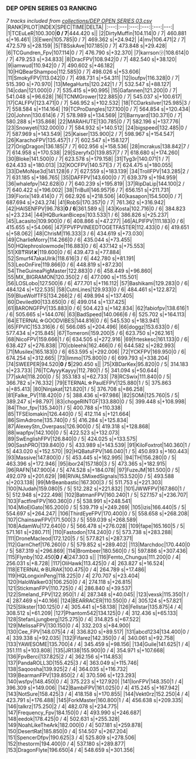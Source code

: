 ### DEP OPEN SERIES 03 RANKING
*7 tracks included from [collections/DEP OPEN SERIES 03.csv](/collections/DEP%20OPEN%20SERIES%2003.csv)*
|RANK|PILOT|INDEX|SPEC|TIME|DELTA|
|:---:|:---|:---:|:---:|:---:|---:|
|1|TCEuLeR|100.300|**0 / 7**|444.420 s||
|2|DirtyMuffin|104.114|0 / 7| 460.881 s|+16.461|
|3|Ewen|105.785|0 / 7| 469.362 s|+24.942|
|4|mv|106.471|2 / 7| 472.579 s|+28.159|
|5|TBSskAve|107.185|0 / 7| 473.848 s|+29.428|
|6|TCGundren_Fpv|107.114|0 / 7| 476.790 s|+32.370|
|7|karrson㋡|108.614|0 / 7| 479.253 s|+34.833|
|8|DracFPV|108.942|0 / 7| 482.540 s|+38.120|
|9|iamwud|110.942|0 / 7| 490.602 s|+46.182|
|10|HQBearShampoo|112.585|0 / 7| 498.026 s|+53.606|
|11|SmokyFPV|113.042|0 / 7| 498.731 s|+54.311|
|12|loufpv|116.328|0 / 7| 515.390 s|+70.970|
|13|MegaHurts|120.242|1 / 7| 532.547 s|+88.127|
|14|cdan|121.000|0 / 7| 535.415 s|+90.995|
|15|Gafannen|121.200|0 / 7| 541.048 s|+96.628|
|16|TCNMGrower|122.885|0 / 7| 545.037 s|+100.617|
|17|CALFPV|123.471|0 / 7| 546.952 s|+102.532|
|18|TCDarksilver|125.985|3 / 7| 558.584 s|+114.164|
|19|TCProDangles|127.100|0 / 7| 564.854 s|+120.434|
|20|Johnn|130.614|6 / 7| 578.989 s|+134.569|
|21|Barnyard|130.371|0 / 7| 580.288 s|+135.868|
|22|MARAHUTE|130.785|0 / 7| 582.196 s|+137.776|
|23|Snowyeti|132.000|0 / 7| 584.932 s|+140.512|
|24|bigspeed|132.485|0 / 7| 587.969 s|+143.549|
|25|Kaiser|135.900|2 / 7| 598.967 s|+154.547|
|26|KarachoFPV|135.457|1 / 7| 602.547 s|+158.127|
|27|OrigDragon|136.185|7 / 7| 602.956 s|+158.536|
|28|mcrakus|138.842|7 / 7| 614.958 s|+170.538|
|29|SzeryfxD|139.857|7 / 7| 618.680 s|+174.260|
|30|Bloke|141.500|0 / 7| 623.578 s|+179.158|
|31|Tyg3r|140.071|1 / 7| 624.433 s|+180.013|
|32|KOCFPV|140.571|3 / 7| 624.475 s|+180.055|
|33|DeMoNse3d|141.128|6 / 7| 627.559 s|+183.139|
|34|TrollFPV|143.285|2 / 7| 631.185 s|+186.765|
|35|DAFFPV|143.600|0 / 7| 639.379 s|+194.959|
|36|whalefpv|142.628|0 / 7| 640.239 s|+195.819|
|37|RipDaLip|144.100|2 / 7| 640.422 s|+196.002|
|38|TriBull|146.957|6 / 7| 656.151 s|+211.731|
|39|Fiorix|149.414|0 / 7| 662.926 s|+218.506|
|40|kasapon|154.500|0 / 7| 687.694 s|+243.274|
|41|RobSi|170.357|0 / 7| 761.362 s|+316.942|
|42|HAISENFPV|96.783|**0 / 6**|361.589 s||
|43|Kosta|102.716|0 / 6| 384.823 s|+23.234|
|44|HQBurkanBiceps|103.533|1 / 6| 386.826 s|+25.237|
|45|Lacasito|109.900|0 / 6| 408.866 s|+47.277|
|46|ALPIFPV|111.183|0 / 6| 415.655 s|+54.066|
|47|FPVFPVINEEDTOGETFASTER|112.433|0 / 6| 419.651 s|+58.062|
|48|ChrisM|116.333|3 / 6| 434.619 s|+73.030|
|49|CharlieMorry|114.266|0 / 6| 435.044 s|+73.455|
|50|HQlephroslowmode|116.883|0 / 6| 437.142 s|+75.553|
|51|XB₸ЯIИ✘|119.600|0 / 6| 439.473 s|+77.884|
|52|Smurf47akaUlrik|118.616|3 / 6| 442.780 s|+81.191|
|53|LeoOnFire|119.866|0 / 6| 448.819 s|+87.230|
|54|TheGuineaPigMaster|122.883|0 / 6| 458.449 s|+96.860|
|55|MX_BIGRAMON|120.350|2 / 6| 477.090 s|+115.501|
|56|LOSLobo|127.500|6 / 6| 477.701 s|+116.112|
|57|Bashikami|129.283|0 / 6| 484.124 s|+122.535|
|58|CutnLines|129.933|0 / 6| 484.461 s|+122.872|
|59|BlueWolfTFS|134.266|2 / 6| 498.994 s|+137.405|
|60|Deviled90|133.650|0 / 6| 499.014 s|+137.425|
|61|BARONGFPV|135.883|0 / 6| 504.423 s|+142.834|
|62|fabiofpv|138.616|1 / 6| 505.665 s|+144.076|
|63|BadSpeed|140.066|6 / 6| 525.702 s|+164.113|
|64|ETERNAL☆GOODVIBES|144.816|0 / 6| 545.530 s|+183.941|
|65|FPVlC|153.316|6 / 6| 566.085 s|+204.496|
|66|doggz|153.633|0 / 6| 577.434 s|+215.845|
|67|Tomeroni|159.200|5 / 6| 623.750 s|+262.161|
|68|NicoFPV|159.666|1 / 6| 634.505 s|+272.916|
|69|frteskesc|161.133|0 / 6| 638.427 s|+276.838|
|70|cbleehk|162.466|0 / 6| 644.582 s|+282.993|
|71|Musilex|165.183|0 / 6| 653.595 s|+292.006|
|72|YCKFPV|169.950|0 / 6| 674.254 s|+312.665|
|73|limmo|175.800|0 / 6| 699.793 s|+338.204|
|74|SWEEPER|94.520|**0 / 5**|290.450 s||
|75|XBDarKex|95.820|0 / 5| 314.183 s|+23.733|
|76|TCAyyyKayyy|112.780|1 / 5| 341.094 s|+50.644|
|77|skAt|118.200|0 / 5| 353.183 s|+62.733|
|78|RCSwix|111.840|0 / 5| 366.782 s|+76.332|
|79|ETERNAL☆PaulEFPV|125.880|1 / 5| 375.863 s|+85.413|
|80|Ninjakat|121.820|1 / 5| 376.708 s|+86.258|
|81|Falke_PV|118.420|0 / 5| 388.436 s|+97.986|
|82|SOMi|125.760|5 / 5| 389.247 s|+98.797|
|83|chogeRINTGF|133.880|0 / 5| 399.448 s|+108.998|
|84|Thor_fpv|135.340|1 / 5| 400.788 s|+110.338|
|85|TFSElomakin|126.440|0 / 5| 412.114 s|+121.664|
|86|SimAdrone|135.740|0 / 5| 416.284 s|+125.834|
|87|AlexeyStn_Overpass|126.900|0 / 5| 419.318 s|+128.868|
|88|wapfpv|142.100|0 / 5| 422.523 s|+132.073|
|89|SwEnglishFPV|126.840|0 / 5| 424.025 s|+133.575|
|90|SashPRO|139.840|0 / 5| 433.989 s|+143.539|
|91|KiloFoxtrot|140.360|1 / 5| 443.020 s|+152.570|
|92|HQBatuFPV|146.040|1 / 5| 450.893 s|+160.443|
|93|Massive|147.800|0 / 5| 453.445 s|+162.995|
|94|TH|156.280|0 / 5| 463.396 s|+172.946|
|95|ibor24|157.180|3 / 5| 473.365 s|+182.915|
|96|RAFN|147.900|4 / 5| 474.528 s|+184.078|
|97|FuzeJM|161.500|0 / 5| 492.079 s|+201.629|
|98|RIVALSMixedSignals|153.520|0 / 5| 493.588 s|+203.138|
|99|MrBeanbastic|167.300|3 / 5| 511.753 s|+221.303|
|100|NJudah|159.080|5 / 5| 512.282 s|+221.832|
|101|JWWFPV|167.860|1 / 5| 512.948 s|+222.498|
|102|BatmanFPV|160.240|1 / 5| 527.157 s|+236.707|
|103|FactfireFPV|160.360|0 / 5| 538.991 s|+248.541|
|104|MioElGato|165.200|0 / 5| 539.719 s|+249.269|
|105|izis|166.440|5 / 5| 554.697 s|+264.247|
|106|ThirdEyeFPV|170.400|0 / 5| 558.658 s|+268.208|
|107|ChainsawFPV|171.500|3 / 5| 559.039 s|+268.589|
|108|AdamWu|172.640|0 / 5| 566.478 s|+276.028|
|109|fape|165.160|5 / 5| 571.161 s|+280.711|
|110|Fastodon|174.240|0 / 5| 573.738 s|+283.288|
|111|DroneMacleod|172.120|5 / 5| 577.821 s|+287.371|
|112|GarnChef|176.260|0 / 5| 579.852 s|+289.402|
|113|Marchdoc|170.440|0 / 5| 587.319 s|+296.869|
|114|Brombeer|180.560|0 / 5| 597.886 s|+307.436|
|115|Flynby|102.450|**0 / 4**|247.303 s||
|116|Femto_Chungus|111.200|0 / 4| 256.031 s|+8.728|
|117|OliHawk|113.425|0 / 4| 263.827 s|+16.524|
|118|ETERNAL☆BURAK|100.475|0 / 4| 264.789 s|+17.486|
|119|HQLongxinPeng|118.225|0 / 4| 270.707 s|+23.404|
|120|HaloWalker03|106.250|0 / 4| 274.118 s|+26.815|
|121|StickmanFPV|110.725|0 / 4| 286.840 s|+39.537|
|122|Smeland_FPV|122.950|1 / 4| 287.348 s|+40.045|
|123|vexsk|115.350|1 / 4| 287.469 s|+40.166|
|124|BEARRACER|110.550|0 / 4| 305.124 s|+57.821|
|125|Slikster|130.125|0 / 4| 305.441 s|+58.138|
|126|Fellstar|135.875|4 / 4| 308.512 s|+61.209|
|127|Phantom542|134.125|0 / 4| 312.436 s|+65.133|
|128|StefanLjungberg|125.275|0 / 4| 314.825 s|+67.522|
|129|MelissaFPV|130.150|0 / 4| 332.203 s|+84.900|
|130|Cee_FPV|148.075|4 / 4| 336.820 s|+89.517|
|131|abcd1234|134.400|0 / 4| 339.338 s|+92.035|
|132|Fifarez|142.350|0 / 4| 340.061 s|+92.758|
|133|YAWESOME|135.700|4 / 4| 345.459 s|+98.156|
|134|Guile|141.625|1 / 4| 351.111 s|+103.808|
|135|JR138|155.900|0 / 4| 354.971 s|+107.668|
|136|FpvBerci|137.825|2 / 4| 362.156 s|+114.853|
|137|PandaROLL3D|155.425|3 / 4| 363.049 s|+115.746|
|138|Saqoosha|139.925|2 / 4| 364.035 s|+116.732|
|139|BearmanFPV|139.850|2 / 4| 370.596 s|+123.293|
|140|wsfpv|148.450|0 / 4| 375.223 s|+127.920|
|141|IonFPV|148.350|1 / 4| 396.309 s|+149.006|
|142|BambiFPV|161.025|0 / 4| 415.245 s|+167.942|
|143|NotSure|158.425|3 / 4| 418.158 s|+170.855|
|144|Vekt0rz|152.250|4 / 4| 423.791 s|+176.488|
|145|ForkMaster|160.800|1 / 4| 456.638 s|+209.335|
|146|talkrz|175.250|2 / 4| 482.078 s|+234.775|
|147|Frequency_Fpv|184.150|0 / 4| 493.990 s|+246.687|
|148|eedok|178.425|0 / 4| 502.631 s|+255.328|
|149|NoahLikeTheArk|182.000|0 / 4| 507.181 s|+259.878|
|150|DesertRat|185.850|0 / 4| 514.507 s|+267.204|
|151|SpencerDfpv|190.625|3 / 4| 525.809 s|+278.506|
|152|thestorm|194.400|0 / 4| 537.180 s|+289.877|
|153|DragonFlyte|196.650|4 / 4| 548.659 s|+301.356|
